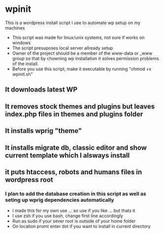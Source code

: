 # wpinit
This is a wordpress install script I use to automate wp setup on my machines

* This script was made for linux/unix systems, not sure if works on windows
* The script presuposes local server allready setup
* Owner of the project should be a member of the www-data or _www group so that by chowning wp installation it solves permission problems of the install.
* Before you use this script, make it executable by running "chmod +x wpinit.sh" 

## It downloads latest WP
## It removes stock themes and plugins but leaves index.php files in themes and plugins folder
## It installs wprig "theme"
## It installs migrate db, classic editor and show current template which I alsways install
## it puts htaccess, robots and humans files in wordpress root

### I plan to add the database creation in this script as well as seting up wprig dependencies automatically
* I made this for my own use ... so use if you like ... but thats it
* I use zsh if you use bash, change first line accordingly
* Run as sudo if your sever root is outside of your home folder
* On location promt enter dot if you want to install in current directory
